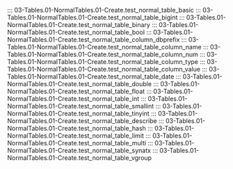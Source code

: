 ::: 03-Tables.01-NormalTables.01-Create.test_normal_table_basic
::: 03-Tables.01-NormalTables.01-Create.test_normal_table_bigint
::: 03-Tables.01-NormalTables.01-Create.test_normal_table_binary
::: 03-Tables.01-NormalTables.01-Create.test_normal_table_bool
::: 03-Tables.01-NormalTables.01-Create.test_normal_table_column_dbprefix
::: 03-Tables.01-NormalTables.01-Create.test_normal_table_column_name
::: 03-Tables.01-NormalTables.01-Create.test_normal_table_column_num
::: 03-Tables.01-NormalTables.01-Create.test_normal_table_column_type
::: 03-Tables.01-NormalTables.01-Create.test_normal_table_column_value
::: 03-Tables.01-NormalTables.01-Create.test_normal_table_date
::: 03-Tables.01-NormalTables.01-Create.test_normal_table_double
::: 03-Tables.01-NormalTables.01-Create.test_normal_table_float
::: 03-Tables.01-NormalTables.01-Create.test_normal_table_int
::: 03-Tables.01-NormalTables.01-Create.test_normal_table_smallint
::: 03-Tables.01-NormalTables.01-Create.test_normal_table_tinyint
::: 03-Tables.01-NormalTables.01-Create.test_normal_table_describe
::: 03-Tables.01-NormalTables.01-Create.test_normal_table_hash
::: 03-Tables.01-NormalTables.01-Create.test_normal_table_limit
::: 03-Tables.01-NormalTables.01-Create.test_normal_table_multi
::: 03-Tables.01-NormalTables.01-Create.test_normal_table_synatx
::: 03-Tables.01-NormalTables.01-Create.test_normal_table_vgroup
